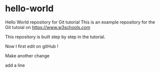 # hello-world
Hello World repository for Git tutorial
This is an example repository for the Git tutoial on https://www.w3schools.com

This repository is built step by step in the tutorial.

Now I first edit on gitHub !

Make another change

add a line 